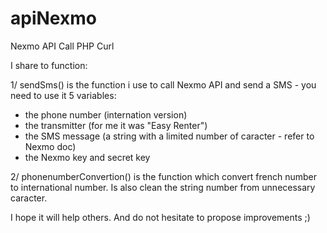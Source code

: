# apiNexmo
Nexmo API Call PHP Curl

I share to function:

1/ sendSms() is the function i use to call Nexmo API and send a SMS - you need to use it 5 variables:
- the phone number (internation version)
- the transmitter (for me it was "Easy Renter")
- the SMS message (a string with a limited number of caracter - refer to Nexmo doc)
- the Nexmo key and secret key

2/ phonenumberConvertion() is the function which convert french number to international number. Is also clean the string number from unnecessary caracter.

I hope it will help others. And do not hesitate to propose improvements ;)
